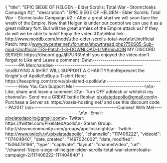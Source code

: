 {
    "title": "EPIC SIEGE OF HELGEN - Elder Scrolls: Total War - Stormcloaks Campaign #2",
    "description": "EPIC SIEGE OF HELGEN - Elder Scrolls: Total War - Stormcloaks Campaign #2 - After a great start we will soon face the wrath of the Empire. Now that Helgen is under our control we can use it as a great military fort.  But will the great armies of the Empire attack us? If they do will we be able to hold? Enjoy the video :D\n\nMod link: http:\/\/www.moddb.com\/mods\/the-elder-scrolls-total-war\n\nUnofficial Patch: http:\/\/www.twcenter.net\/forums\/showthread.php?750685-Sub-mod-Unofficial-TES-Patch-1-3-DOWNLOAD-LINK\n\nJOIN MY DISCORD SERVER: https:\/\/discord.gg\/JjR7UR3\n\nIf you enjoyed the video don't forget to Like and Leave a comment :D\n\n-----------------------------------------PA Merchandise---------------------------------------------\n\nBUYING A SHIRT WILL SUPPORT A CHARITY!\n\nRepresent the Knight's of Apollo!\nBuy a T-shirt Here: https:\/\/teespring.com\/stores\/pixelated-apollo\n\n----------------------------------How You Can Support Me! -----------------------------------\n\n- Like, share and leave a comment :D\n- Turn OFF adblock or whitelist my channel\n- Send me a GREAT battle Replay: pixelatedapollo@gmail.com\n- Purchase a Server at: https:\/\/oasis-hosting.net\/ and use this discount code - PA2017 \n\n------------------------------------------Connect With Me!-----------------------------------------\n\n- Email: pixelatedapollo@gmail.com\n- Twitter: https:\/\/twitter.com\/PixelatedApollo\n- Steam Group:  http:\/\/steamcommunity.com\/groups\/apollosknights\n- Twitch: http:\/\/www.twitch.tv\/pixelatedapollo",
    "channelid": "117406222",
    "videoid": "117404840",
    "date_created": "1497024002",
    "date_modified": "1506478186",
    "type": "captivate",
    "layout": "channelVideo",
    "url": "\/channel-1\/epic-siege-of-helgen-elder-scrolls-total-war-stormcloaks-campaign-2\/117406222-117404840"
}